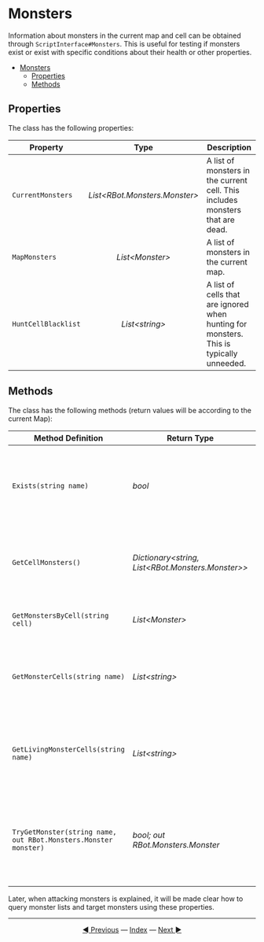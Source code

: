 # Monsters

Information about monsters in the current map and cell can be obtained through `ScriptInterface#Monsters`. This is useful for testing if monsters exist or exist with specific conditions about their health or other properties.

- [Monsters](#monsters)
  - [Properties](#properties)
  - [Methods](#methods)

## Properties

The class has the following properties:

| Property | Type | Description |
|---|:---:|---|
| `CurrentMonsters` | *List\<RBot.Monsters.Monster>* | A list of monsters in the current cell. This includes monsters that are dead. |
| `MapMonsters` | *List\<Monster>* | A list of monsters in the current map. |
| `HuntCellBlacklist` | *List\<string>* | A list of cells that are ignored when hunting for monsters. This is typically unneeded. |

## Methods

The class has the following methods (return values will be according to the current Map):

| Method Definition | Return Type | Description |
|---|---|---|
| `Exists(string name)` | *bool* | Checks if a monster with the specified name exists (and is alive) in the current cell. |
| `GetCellMonsters()` | *Dictionary\<string, List\<RBot.Monsters.Monster>>* | Gets a dictionary mapping cell names to the monsters in that cell. |
| `GetMonstersByCell(string cell)` | *List\<Monster>* | Gets a list of monsters in the given cell. |
| `GetMonsterCells(string name)` | *List\<string>* | Gets a list of cells that contain a monster with the given name. |
| `GetLivingMonsterCells(string name)` | *List\<string>* | Gets a list of cells that contain a living monster with the given name. |
| `TryGetMonster(string name, out RBot.Monsters.Monster monster)` | *bool; out RBot.Monsters.Monster* | Tries to get the monster with the given name, if true will assign it to the monster variable. |

Later, when attacking monsters is explained, it will be made clear how to query monster lists and target monsters using these properties.

---------
<center><a href="/Rbot-Scripts/Timings and Handlers" title="Timings & Handlers">◄ Previous</a> — <a href="/Rbot-Scripts/" title="Back to Index">Index</a> — <a href="/Rbot-Scripts/Skills" title="Skills">Next ►</a></center>
